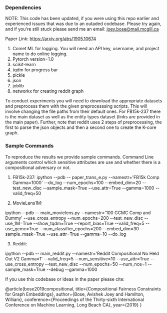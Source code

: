 ### Dependencies ###
NOTE: This code has been updated, if you were using this repo earlier and
experienced issues that was due to an outaded codebase. Please try again, and
if you're still stuck please send me an email: joey.bose@mail.mcgill.ca

Paper Link: https://arxiv.org/abs/1905.10674
1. Comet ML for logging. You will need an API key, username, and project name to do online logging.
2. Pytorch version=1.0
3. scikit-learn
4. tqdm for progress bar
5. pickle
6. json
7. joblib
8. networkx for creating reddit graph

To conduct experiments you will need to download the appropriate datasets and
preprocess them with the given preprocesssing scripts. This will involve
changing the file paths from their default ones. For FB15k-237 there is the
main dataset as well as the entity types dataset (links are provided in the
main paper). Further, note that reddit uses 2 steps of preprocessing,
the first to parse the json objects and then a second
one to create the K-core graph.

### Sample Commands ###
To reproduce the results we provide sample commands. Command Line arguments
control which sensitive attributes are use and whether there is a compositional
adversary or not.

1. FB15k-237:
ipython --pdb -- paper_trans_e.py --namestr='FB15k Comp Gamma=1000' --do_log
--num_epochs=100 --embed_dim=20 --test_new_disc --sample_mask=True
--use_attr=True --gamma=1000 --valid_freq=50

2. MovieLens1M:

ipython --pdb -- main_movielens.py --namestr='100 GCMC Comp and Dummy'
--use_cross_entropy --num_epochs=200 --test_new_disc --use_1M=True
--show_tqdm=True --report_bias=True --valid_freq=5 --use_gcmc=True
--num_classifier_epochs=200 --embed_dim=30 --sample_mask=True --use_attr=True
--gamma=10 --do_log

3. Reddit:

ipython --pdb -- main_reddit.py --namestr='Reddit Compositional No Held Out
V2 Gamma=1' --valid_freq=5 --num_sensitive=10 --use_attr=True
--use_cross_entropy --test_new_disc --num_epochs=50 --num_nce=1
--sample_mask=True --debug --gamma=1000

If you use this codebase or ideas in the paper please cite:

@article{bose2019compositional,
  title={Compositional Fairness Constraints for Graph Embeddings},
  author={Bose, Avishek Joey and Hamilton, William},
  conference={Proceedings of the Thirty-sixth International Conference on Machine Learning, Long Beach CA},
  year={2019}
}
